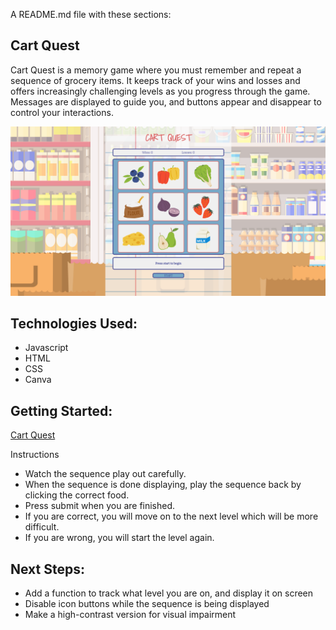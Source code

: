 A README.md file with these sections:

## Cart Quest

Cart Quest is a memory game where you must remember and repeat a sequence of grocery items. It keeps track of your wins and losses and offers increasingly challenging levels as you progress through the game. Messages are displayed to guide you, and buttons appear and disappear to control your interactions.

![Screenshot](https://github.com/shelbyyy16/Cart-Quest-Browser-Game/blob/main/images/Cart%20Screenshot.png?raw=true)

## Technologies Used: 
- Javascript
- HTML
- CSS
- Canva

## Getting Started: 
[Cart Quest](https://shelbyyy16.github.io/Cart-Quest-Browser-Game/)

Instructions
- Watch the sequence play out carefully.
- When the sequence is done displaying, play the sequence back by clicking the correct food.
- Press submit when you are finished.
- If you are correct, you will move on to the next level which will be more difficult.
- If you are wrong, you will start the level again.


## Next Steps: 
- Add a function to track what level you are on, and display it on screen
- Disable icon buttons while the sequence is being displayed
- Make a high-contrast version for visual impairment
